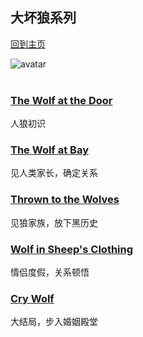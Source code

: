 ## 大坏狼系列
[回到主页](https://boheme130.github.io/Fiction.git.io/)

![avatar](https://i0.wp.com/afoxswandering.com/wp-content/uploads/2021/06/the-big-bad-wolf-series-by-charlie-adhara.png?resize=750%2C333&ssl=1)
<br>
<br>

### [The Wolf at the Door](https://boheme130.github.io/WolfAtDoor.git.io/)
人狼初识

### [The Wolf at Bay](https://boheme130.github.io/WolfAtBay.git.io/)
见人类家长，确定关系

### [Thrown to the Wolves](https://boheme130.github.io/ThrownToWolves/)
见狼家族，放下黑历史

### [Wolf in Sheep's Clothing](https://boheme130.github.io/WolfInSheepCloth/)
情侣度假，关系顿悟

### [Cry Wolf](https://boheme130.github.io/CryWolf/)
大结局，步入婚姻殿堂
